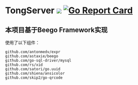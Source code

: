 # TongServer ![](https://img.shields.io/badge/language-golang-orange.svg) [![Go Report Card](https://goreportcard.com/badge/github.com/tongmake/tongserver)](https://goreportcard.com/report/github.com/tongmake/tongserver) 

## 本项目基于Beego Framework实现

使用了以下组件：

	github.com/antonmedv/expr 
	github.com/astaxie/beego 
	github.com/go-sql-driver/mysql 
	github.com/rs/xid 
	github.com/satori/go.uuid 
	github.com/shiena/ansicolor 
	github.com/skip2/go-qrcode 
